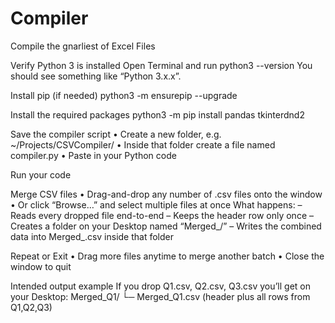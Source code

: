 # Compiler
Compile the gnarliest of Excel Files

Verify Python 3 is installed
Open Terminal and run
python3 --version
You should see something like “Python 3.x.x”.

Install pip (if needed)
python3 -m ensurepip --upgrade

Install the required packages
python3 -m pip install pandas tkinterdnd2

Save the compiler script
• Create a new folder, e.g. ~/Projects/CSVCompiler/
• Inside that folder create a file named compiler.py
• Paste in your Python code

Run your code

Merge CSV files
• Drag-and-drop any number of .csv files onto the window
• Or click “Browse…” and select multiple files at once
What happens:
– Reads every dropped file end-to-end
– Keeps the header row only once
– Creates a folder on your Desktop named “Merged_<first-file-name>/”
– Writes the combined data into Merged_<first-file-name>.csv inside that folder

Repeat or Exit
• Drag more files anytime to merge another batch
• Close the window to quit

Intended output example
If you drop Q1.csv, Q2.csv, Q3.csv you’ll get on your Desktop:
Merged_Q1/
└─ Merged_Q1.csv (header plus all rows from Q1,Q2,Q3)
